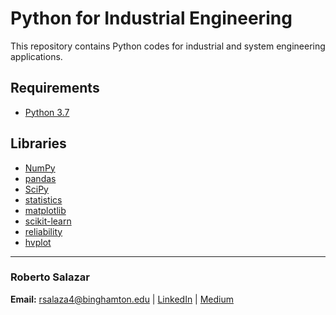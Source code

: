 # Python for Industrial Engineering
This repository contains Python codes for industrial and system engineering applications.

## Requirements

* [Python 3.7](https://www.python.org/)

## Libraries

* [NumPy](https://numpy.org)
* [pandas](https://pandas.pydata.org/)
* [SciPy](https://www.scipy.org/)
* [statistics](https://docs.python.org/3/library/statistics.html)
* [matplotlib](https://matplotlib.org/3.2.1/index.html)
* [scikit-learn](https://scikit-learn.org/stable/)
* [reliability](https://reliability.readthedocs.io/en/latest/index.html#)
* [hvplot](https://hvplot.holoviz.org/)

---

### Roberto Salazar

**Email:** rsalaza4@binghamton.edu | [LinkedIn](https://www.linkedin.com/in/roberto-salazar-reyna/) | [Medium](https://robertosalazarr.medium.com/)
